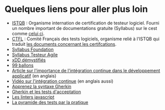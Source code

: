 # Quelques liens pour aller plus loin

* [ISTQB](https://www.istqb.org) : Organisme internation de certification de testeur logiciel. Fourni un nombre important de documentations gratuite (Syllabus) sur le cest comme [celui ci](https://www.istqb.org/downloads/send/51-ctfl2018/208-ctfl-2018-syllabus.html).
* [CTFL](http://www.cftl.fr/) : Comité Français des tests logiciels, organisme relié à l'ISTQB  qui traduit [les documents concernant les certifcations](http://www.cftl.fr/tests-logiciels/documents-associes-certifications/).
* [Syllabus Foundation](http://www.cftl.fr/wp-content/uploads/2015/03/ISTQB-FL-Syll-2011-Released_FR.pdf)
* [Syllabus Testeur Agile](http://www.cftl.fr/wp-content/uploads/2016/09/FND-Agile-Syllabus_GA_Candidate_FR-1-2.pdf)
* [xDD démystifiés](http://www.cftl.fr/wp-content/uploads/2018/04/JFTL-2018-Gratter-D%C3%A9d%C3%A9-ou-les-xDD-d%C3%A9mystifi%C3%A9s.pdf)
* [99 ballons](http://coach-agile.com/99-ballons/)
* [Article sur l'importance de l'intégration continue dans le développement applicatif](https://blog.getty.io/importance-of-continuous-integration-on-software-development-30ab74c61c1) (en anglais)
* [Vidéo sur l'intégration continue](https://www.youtube.com/watch?v=ymPOI4gWQFY) (en anglais aussi)
* [Apprenez la syntaxe Gherkin](http://blog.thiga.fr/product-management/bdd-gherkin-pour-ecrire-vos-user-stories/)
* [Gherkin et les tests d'acceptation](https://connect.adfab.fr/dev/gherkin-et-les-tests-dacceptation)
* [Les linters javascript](https://www.sodifrance.fr/blog/les-linters-javascript/)
* [La pyramide des tests par la pratique](https://blog.octo.com/la-pyramide-des-tests-par-la-pratique-1-5/)